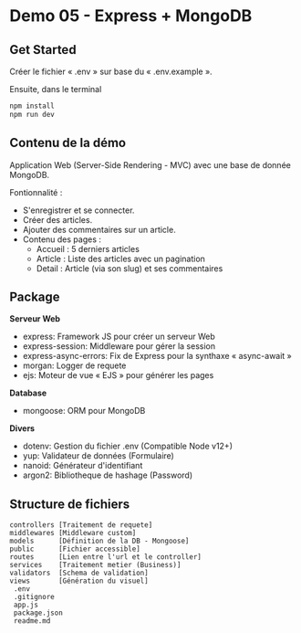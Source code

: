 # Demo 05 - Express + MongoDB

## Get Started
Créer le fichier « .env » sur base du « .env.example ».

Ensuite, dans le terminal
```cmd
npm install
npm run dev
```

## Contenu de la démo
Application Web (Server-Side Rendering - MVC) avec une base de donnée MongoDB.

Fontionnalité : 
- S'enregistrer et se connecter.
- Créer des articles.
- Ajouter des commentaires sur un article.
- Contenu des pages : 
  - Accueil : 5 derniers articles
  - Article : Liste des articles avec un pagination
  - Detail : Article (via son slug) et ses commentaires

## Package

**Serveur Web**
- express: Framework JS pour créer un serveur Web
- express-session: Middleware pour gérer la session
- express-async-errors: Fix de Express pour la synthaxe « async-await »
- morgan: Logger de requete
- ejs: Moteur de vue « EJS » pour générer les pages

**Database**
- mongoose: ORM pour MongoDB

**Divers**
- dotenv: Gestion du fichier .env (Compatible Node v12+)
- yup: Validateur de données (Formulaire)
- nanoid: Générateur d'identifiant
- argon2: Bibliotheque de hashage (Password)

## Structure de fichiers
```
controllers [Traitement de requete]
middlewares [Middleware custom]
models      [Définition de la DB - Mongoose]
public      [Fichier accessible]
routes      [Lien entre l'url et le controller]
services    [Traitement metier (Business)]
validators  [Schema de validation]
views       [Génération du visuel]
 .env
 .gitignore
 app.js
 package.json
 readme.md
```
